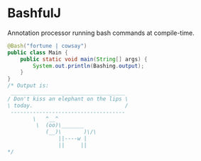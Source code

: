 # BashfulJ

Annotation processor running bash commands at compile-time.
```java
@Bash("fortune | cowsay")
public class Main {
	public static void main(String[] args) {
		System.out.println(Bashing.output);
	}
}
/* Output is:
 ____________________________________
/ Don't kiss an elephant on the lips \
\ today.                             /
 ------------------------------------
        \   ^__^
         \  (oo)\_______
            (__)\       )\/\
                ||----w |
                ||     ||
*/
```
